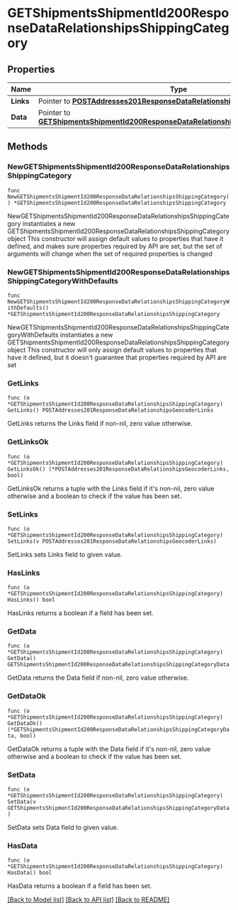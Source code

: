 # GETShipmentsShipmentId200ResponseDataRelationshipsShippingCategory

## Properties

Name | Type | Description | Notes
------------ | ------------- | ------------- | -------------
**Links** | Pointer to [**POSTAddresses201ResponseDataRelationshipsGeocoderLinks**](POSTAddresses201ResponseDataRelationshipsGeocoderLinks.md) |  | [optional] 
**Data** | Pointer to [**GETShipmentsShipmentId200ResponseDataRelationshipsShippingCategoryData**](GETShipmentsShipmentId200ResponseDataRelationshipsShippingCategoryData.md) |  | [optional] 

## Methods

### NewGETShipmentsShipmentId200ResponseDataRelationshipsShippingCategory

`func NewGETShipmentsShipmentId200ResponseDataRelationshipsShippingCategory() *GETShipmentsShipmentId200ResponseDataRelationshipsShippingCategory`

NewGETShipmentsShipmentId200ResponseDataRelationshipsShippingCategory instantiates a new GETShipmentsShipmentId200ResponseDataRelationshipsShippingCategory object
This constructor will assign default values to properties that have it defined,
and makes sure properties required by API are set, but the set of arguments
will change when the set of required properties is changed

### NewGETShipmentsShipmentId200ResponseDataRelationshipsShippingCategoryWithDefaults

`func NewGETShipmentsShipmentId200ResponseDataRelationshipsShippingCategoryWithDefaults() *GETShipmentsShipmentId200ResponseDataRelationshipsShippingCategory`

NewGETShipmentsShipmentId200ResponseDataRelationshipsShippingCategoryWithDefaults instantiates a new GETShipmentsShipmentId200ResponseDataRelationshipsShippingCategory object
This constructor will only assign default values to properties that have it defined,
but it doesn't guarantee that properties required by API are set

### GetLinks

`func (o *GETShipmentsShipmentId200ResponseDataRelationshipsShippingCategory) GetLinks() POSTAddresses201ResponseDataRelationshipsGeocoderLinks`

GetLinks returns the Links field if non-nil, zero value otherwise.

### GetLinksOk

`func (o *GETShipmentsShipmentId200ResponseDataRelationshipsShippingCategory) GetLinksOk() (*POSTAddresses201ResponseDataRelationshipsGeocoderLinks, bool)`

GetLinksOk returns a tuple with the Links field if it's non-nil, zero value otherwise
and a boolean to check if the value has been set.

### SetLinks

`func (o *GETShipmentsShipmentId200ResponseDataRelationshipsShippingCategory) SetLinks(v POSTAddresses201ResponseDataRelationshipsGeocoderLinks)`

SetLinks sets Links field to given value.

### HasLinks

`func (o *GETShipmentsShipmentId200ResponseDataRelationshipsShippingCategory) HasLinks() bool`

HasLinks returns a boolean if a field has been set.

### GetData

`func (o *GETShipmentsShipmentId200ResponseDataRelationshipsShippingCategory) GetData() GETShipmentsShipmentId200ResponseDataRelationshipsShippingCategoryData`

GetData returns the Data field if non-nil, zero value otherwise.

### GetDataOk

`func (o *GETShipmentsShipmentId200ResponseDataRelationshipsShippingCategory) GetDataOk() (*GETShipmentsShipmentId200ResponseDataRelationshipsShippingCategoryData, bool)`

GetDataOk returns a tuple with the Data field if it's non-nil, zero value otherwise
and a boolean to check if the value has been set.

### SetData

`func (o *GETShipmentsShipmentId200ResponseDataRelationshipsShippingCategory) SetData(v GETShipmentsShipmentId200ResponseDataRelationshipsShippingCategoryData)`

SetData sets Data field to given value.

### HasData

`func (o *GETShipmentsShipmentId200ResponseDataRelationshipsShippingCategory) HasData() bool`

HasData returns a boolean if a field has been set.


[[Back to Model list]](../README.md#documentation-for-models) [[Back to API list]](../README.md#documentation-for-api-endpoints) [[Back to README]](../README.md)


